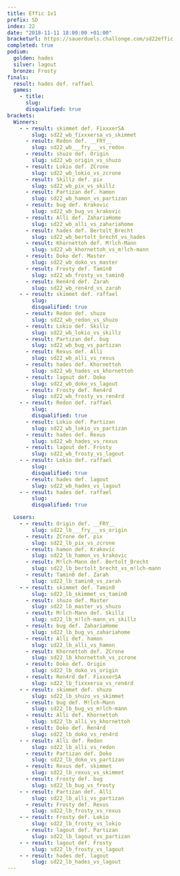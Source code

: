 ```yaml
---
title: Effic 1v1
prefix: SD
index: 22
date: "2018-11-11 18:00:00 +01:00"
bracketurl: https://sauerduels.challonge.com/sd22effic
completed: true
podium:
  golden: hades
  silver: lagout
  bronze: Frosty
finals:
  result: hades def. raffael
  games:
    - title:
      slug:
      disqualified: true
brackets:
  Winners:
    - - result: skimmet def. FixxxerSA
        slug: sd22_wb_fixxxersa_vs_skimmet
      - result: Redon def. __FRY__
        slug: sd22_wb___fry___vs_redon
      - result: shuzo def. Origin
        slug: sd22_wb_origin_vs_shuzo
      - result: Lokio def. ZCrone
        slug: sd22_wb_lokio_vs_zcrone
      - result: Skillz def. pix
        slug: sd22_wb_pix_vs_skillz
      - result: Partizan def. hamon
        slug: sd22_wb_hamon_vs_partizan
      - result: bug def. Krakovic
        slug: sd22_wb_bug_vs_krakovic
      - result: Alli def. ZahariaHome
        slug: sd22_wb_alli_vs_zahariahome
      - result: hades def. Bertolt_Brecht
        slug: sd22_wb_bertolt_brecht_vs_hades
      - result: Khornettoh def. M!lch-Mann
        slug: sd22_wb_khornettoh_vs_m!lch-mann
      - result: Doko def. Master
        slug: sd22_wb_doko_vs_master
      - result: Frosty def. Tamin0
        slug: sd22_wb_frosty_vs_tamin0
      - result: Ren4rd def. Zarah
        slug: sd22_wb_ren4rd_vs_zarah
    - - result: skimmet def. raffael
        slug:
        disqualified: true
      - result: Redon def. shuzo
        slug: sd22_wb_redon_vs_shuzo
      - result: Lokio def. Skillz
        slug: sd22_wb_lokio_vs_skillz
      - result: Partizan def. bug
        slug: sd22_wb_bug_vs_partizan
      - result: Rexus def. Alli
        slug: sd22_wb_alli_vs_rexus
      - result: hades def. Khornettoh
        slug: sd22_wb_hades_vs_khornettoh
      - result: lagout def. Doko
        slug: sd22_wb_doko_vs_lagout
      - result: Frosty def. Ren4rd
        slug: sd22_wb_frosty_vs_ren4rd
    - - result: Redon def. raffael
        slug:
        disqualified: true
      - result: Lokio def. Partizan
        slug: sd22_wb_lokio_vs_partizan
      - result: hades def. Rexus
        slug: sd22_wb_hades_vs_rexus
      - result: lagout def. Frosty
        slug: sd22_wb_frosty_vs_lagout
    - - result: Lokio def. raffael
        slug:
        disqualified: true
      - result: hades def. lagout
        slug: sd22_wb_hades_vs_lagout
    - - result: hades def. raffael
        slug:
        disqualified: true

  Losers:
    - - result: Origin def. __FRY__
        slug: sd22_lb___fry___vs_origin
      - result: ZCrone def. pix
        slug: sd22_lb_pix_vs_zcrone
      - result: hamon def. Krakovic
        slug: sd22_lb_hamon_vs_krakovic
      - result: M!lch-Mann def. Bertolt_Brecht
        slug: sd22_lb_bertolt_brecht_vs_m!lch-mann
      - result: Tamin0 def. Zarah
        slug: sd22_lb_tamin0_vs_zarah
    - - result: skimmet def. Tamin0
        slug: sd22_lb_skimmet_vs_tamin0
      - result: shuzo def. Master
        slug: sd22_lb_master_vs_shuzo
      - result: M!lch-Mann def. Skillz
        slug: sd22_lb_m!lch-mann_vs_skillz
      - result: bug def. ZahariaHome
        slug: sd22_lb_bug_vs_zahariahome
      - result: Alli def. hamon
        slug: sd22_lb_alli_vs_hamon
      - result: Khornettoh def. ZCrone
        slug: sd22_lb_khornettoh_vs_zcrone
      - result: Doko def. Origin
        slug: sd22_lb_doko_vs_origin
      - result: Ren4rd def. FixxxerSA
        slug: sd22_lb_fixxxersa_vs_ren4rd
    - - result: skimmet def. shuzo
        slug: sd22_lb_shuzo_vs_skimmet
      - result: bug def. M!lch-Mann
        slug: sd22_lb_bug_vs_m!lch-mann
      - result: Alli def. Khornettoh
        slug: sd22_lb_alli_vs_khornettoh
      - result: Doko def. Ren4rd
        slug: sd22_lb_doko_vs_ren4rd
    - - result: Alli def. Redon
        slug: sd22_lb_alli_vs_redon
      - result: Partizan def. Doko
        slug: sd22_lb_doko_vs_partizan
      - result: Rexus def. skimmet
        slug: sd22_lb_rexus_vs_skimmet
      - result: Frosty def. bug
        slug: sd22_lb_bug_vs_frosty
    - - result: Partizan def. Alli
        slug: sd22_lb_alli_vs_partizan
      - result: Frosty def. Rexus
        slug: sd22_lb_frosty_vs_rexus
    - - result: Frosty def. Lokio
        slug: sd22_lb_frosty_vs_lokio
      - result: lagout def. Partizan
        slug: sd22_lb_lagout_vs_partizan
    - - result: lagout def. Frosty
        slug: sd22_lb_frosty_vs_lagout
    - - result: hades def. lagout
        slug: sd22_lb_hades_vs_lagout
---
```

